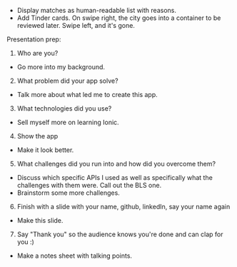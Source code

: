 - Display matches as human-readable list with reasons.
- Add Tinder cards. On swipe right, the city goes into a container to be reviewed later. Swipe left, and it's gone.

Presentation prep:
1. Who are you?
  - Go more into my background.
2. What problem did your app solve?
  - Talk more about what led me to create this app.
3. What technologies did you use?
  - Sell myself more on learning Ionic.
4. Show the app
  - Make it look better.
5. What challenges did you run into and how did you overcome them?
  - Discuss which specific APIs I used as well as specifically what the challenges with them were. Call out the BLS one.
  - Brainstorm some more challenges.
6. Finish with a slide with your name, github, linkedIn, say your name again
  - Make this slide.
7. Say "Thank you" so the audience knows you're done and can clap for you :)
  - Make a notes sheet with talking points.
